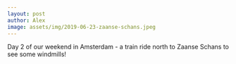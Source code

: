 ```yaml
---
layout: post
author: Alex
image: assets/img/2019-06-23-zaanse-schans.jpeg
---
```


Day 2 of our weekend in Amsterdam - a train ride north to Zaanse Schans to see some windmills!
